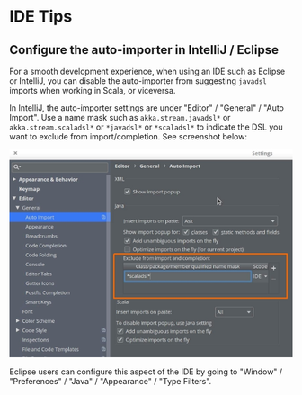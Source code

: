 # IDE Tips 
 
## Configure the auto-importer in IntelliJ / Eclipse 

For a smooth development experience, when using an IDE such as Eclipse or IntelliJ, you can disable the auto-importer from suggesting `javadsl` imports when working in Scala, or viceversa.

In IntelliJ, the auto-importer settings are under "Editor" / "General" / "Auto Import". Use a name mask such as `akka.stream.javadsl*` or `akka.stream.scaladsl*` or `*javadsl*` or `*scaladsl*` to indicate the DSL you want to exclude from import/completion. See screenshot below: 

![idetip-auto-importer-solution.png](../images/idetip-auto-importer-solution.png)

Eclipse users can configure this aspect of the IDE by going to "Window" / "Preferences" / "Java" / "Appearance" / "Type Filters".   
